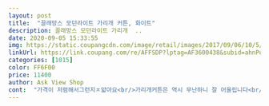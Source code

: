 ```yaml
---
layout: post 
title:  "끌래망스 모던라이트 가리개 커튼, 화이트" 
description: 끌래망스 모던라이트 가리개  ..
date: 2020-09-05 15:33:55 
img: https://static.coupangcdn.com/image/retail/images/2017/09/06/10/5/2d1e04c0-5ef8-4bbe-bdfe-c2f23e3cbc77.jpg 
linkUrl: https://link.coupang.com/re/AFFSDP?lptag=AF3600438&subid=ahnPublicAsk&pageKey=35293668&itemId=130882977&vendorItemId=3274735976&traceid=V0-113-1a8584f9f77d520f 
categories: [1015] 
color: FF6F00 
price: 11400 
author: Ask View Shop 
cont:  "가격이 저렴해서그런지ㅈ얇아요<br/>가리개커튼은 역시 무난하니 잘 어울립니다<br/>가장 심플한 가리개 구입하고 싶었는데<br/>구입했습니다<br/>구입했어요<br/>그래도 깔끔하니 좋습니다<br/>냉장고 가릴려고 고민하다가 가벽은 넘비싸고 일많아서 커텐 알아보던중 사이즈 딱 맞는거 있어서 주문했는데 어쩜 이리  맞춤인지요 저는 낚시줄 사용해서 천장 띄우고 달아줫어요<br/>다용도실에 건조기가있는데  햇빛이 너무강해서 가리려고<br/>다이소 1500원짜리 봉에 끼우니까<br/>몇달후 코로나로 집콕중인 저는 식탁과 등도 바꿧어요<br/>비포에프터 사진 첨부합니다<br/>생각보다 사이즈가 컸어요<br/>손이 다 비치네요 ㅎ<br/>위에 걸수있는 고리가 만들어져있어서 양쪽으로 걸었어요<br/>이제품이 가장 심플해요<br/>전자렌지 외 기타등등 가리는 용도로<br/>좋네요^^<br/>지저분한거 다 가려져요<br/>" 
---
```


